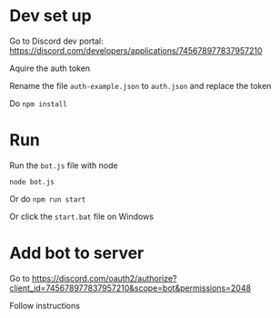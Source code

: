 # Dev set up

Go to Discord dev portal: https://discord.com/developers/applications/745678977837957210

Aquire the auth token

Rename the file `auth-example.json` to `auth.json` and replace the token

Do `npm install`

# Run

Run the `bot.js` file with node

`node bot.js`

Or do `npm run start`

Or click the `start.bat` file on Windows

# Add bot to server

Go to https://discord.com/oauth2/authorize?client_id=745678977837957210&scope=bot&permissions=2048

Follow instructions
